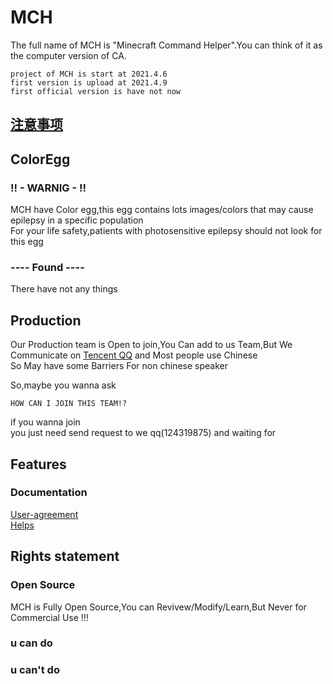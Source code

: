 # MCH
The full name of MCH is "Minecraft Command Helper".You can think of it as the computer version of CA.    
```
project of MCH is start at 2021.4.6
first version is upload at 2021.4.9
first official version is have not now
```

## [注意事项](https://github.com/andogy/MCH/tree/main/English/Helps/attentions)

## ColorEgg

### !! - WARNIG - !!<br>
MCH have Color egg,this egg contains lots images/colors that may cause epilepsy in a specific population<br>
For your life safety,patients with photosensitive epilepsy should not look for this egg<br>

### ---- Found ----<br>
There have not any things<br>

## Production
Our Production team is Open to join,You Can add to us Team,But We Communicate on [Tencent QQ](https://play.google.com/store/apps/details?id=com.tencent.mobileqq&hl=zh&gl=US&referrer=utm_source%3Dgoogle%26utm_medium%3Dorganic%26utm_term%3D%E4%B8%8B%E8%BD%BDqq&pcampaignid=APPU_1_J92HYPrwHu3EmAXinaOYBA) and Most people use Chinese <br>
So May have some Barriers For non chinese speaker

So,maybe you wanna ask
```
HOW CAN I JOIN THIS TEAM!?
```

if you wanna join<br>
you just need send request to we qq(124319875) and waiting for


## Features
### Documentation
[User-agreement](https://github.com/andogy/MCH/tree/main/English/Helps/agreement)<br>
[Helps](https://github.com/andogy/MCH/tree/main/English/Helps/Help)<br>
## Rights statement
### Open Source
MCH is Fully Open Source,You can Revivew/Modify/Learn,But Never for Commercial Use !!!

### u can do
### u can't do
